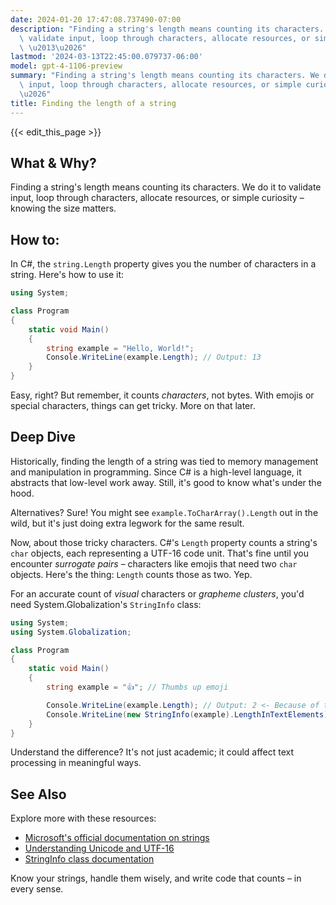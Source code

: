 ```yaml
---
date: 2024-01-20 17:47:08.737490-07:00
description: "Finding a string's length means counting its characters. We do it to\
  \ validate input, loop through characters, allocate resources, or simple curiosity\
  \ \u2013\u2026"
lastmod: '2024-03-13T22:45:00.079737-06:00'
model: gpt-4-1106-preview
summary: "Finding a string's length means counting its characters. We do it to validate\
  \ input, loop through characters, allocate resources, or simple curiosity \u2013\
  \u2026"
title: Finding the length of a string
---
```


{{< edit_this_page >}}

## What & Why?

Finding a string's length means counting its characters. We do it to validate input, loop through characters, allocate resources, or simple curiosity – knowing the size matters.

## How to:

In C#, the `string.Length` property gives you the number of characters in a string. Here's how to use it:

```C#
using System;

class Program
{
    static void Main()
    {
        string example = "Hello, World!";
        Console.WriteLine(example.Length); // Output: 13
    }
}
```

Easy, right? But remember, it counts *characters*, not bytes. With emojis or special characters, things can get tricky. More on that later.

## Deep Dive

Historically, finding the length of a string was tied to memory management and manipulation in programming. Since C# is a high-level language, it abstracts that low-level work away. Still, it's good to know what's under the hood.

Alternatives? Sure! You might see `example.ToCharArray().Length` out in the wild, but it's just doing extra legwork for the same result.

Now, about those tricky characters. C#'s `Length` property counts a string's `char` objects, each representing a UTF-16 code unit. That's fine until you encounter *surrogate pairs* – characters like emojis that need two `char` objects. Here's the thing: `Length` counts those as two. Yep.

For an accurate count of *visual* characters or *grapheme clusters*, you'd need System.Globalization's `StringInfo` class:

```C#
using System;
using System.Globalization;

class Program
{
    static void Main()
    {
        string example = "👍"; // Thumbs up emoji

        Console.WriteLine(example.Length); // Output: 2 <- Because of the surrogate pair!
        Console.WriteLine(new StringInfo(example).LengthInTextElements); // Output: 1
    }
}
```

Understand the difference? It's not just academic; it could affect text processing in meaningful ways.

## See Also

Explore more with these resources:

- [Microsoft's official documentation on strings](https://docs.microsoft.com/en-us/dotnet/csharp/programming-guide/strings/)
- [Understanding Unicode and UTF-16](https://unicodebook.readthedocs.io/unicode_encodings.html)
- [StringInfo class documentation](https://docs.microsoft.com/en-us/dotnet/api/system.globalization.stringinfo?view=net-6.0)

Know your strings, handle them wisely, and write code that counts – in every sense.
